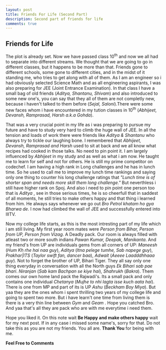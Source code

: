 ```yaml
---
layout: post
title: Friends For Life (Second Part)
description: Second part of friends for life
comments: true
---
```

## Friends for Life
The plot is already set. Now we have passed class 10<sup>th</sup> and now we all had to separate into
different streams. We thought that we are going to go in different classes, but it happens to be more
than that. Friends gone to different schools, some gone to different cities, and in the midst of it
standing me, who tries to get along with all of them. As I am an engineer so i had obviously selected
Science Math and as all engineering aspirants, I was also preparing for JEE (Joint Entrance Examination).
In that class I have a small bag of old friends (*Aditya, Shantanu, Shivam*) and also introduced to some
new one's, you can say that they all of them are not completly new, because i haven't talked to them before
(*Sejal, Saloni*).There were some new faces whom i have encountered in my tution classes in 10<sup>th</sup> 
(*Abhijeet, Devansh, Ramprasad, Harsh a.k.a Gohda*).

That was a very crucial point in my life as i was preparing to pursue my future and have to study very hard to
climb the huge wall of JEE. In all the tension and loads of work there were friends like *Aditya & Shantanu* who always try
to tickle our laughing bone. I remembered that *Abhijeet, Devansh, Ramprasad and Harsh* used to sit at back and
we all know what recipes had cooked in those talks. No need to pin point it. I am largely influenced by *Abhijeet*
in my study and as well as what i am now. He taught me to learn for self and not for others. He is still my 
prime competitor on codechef. I am having a high rank in Long challenges and he has in lunch time. So he used to 
call me to improve my lunch time rankings and saying only one thing to counter his long challenge ratings that *"Lunch time
is of shorter span and needs more skill them long challenge."* But neverthless i still have higher rank on Spoj.
And also i need to pin point one person too that is *Aditya* , see in those serious times, he is so cheerfull that in
saddest of all moments, he still tries to make others happy and that thing i learned from him. He always says whenever
we go out *Bro Petrol khatam ho gya Bharwa de*. I now had climbed the wall of JEE and successfully entered into IIITV.

Now my college life starts, as this is the most intresting part of my life which i am still living. My first year 
room mates were *Person from Bihar, Person from UP, Person from Vizag*. A Deadly pack. Our room is always filled
with atleast two or more south indians *Pawan Kumar, Deepak, Manikanta*. And my friend's from UP are individuals
gems from all corners of UP: *Maneesh* (*Hum Kh rhe hai naa guy*), *Aditya* (*Itna pelege tumhe, Sab napege guy*),
*Prakhar|ITS* (*Taylor swift fan, dancer baa*), *Adwait* (*Aeeee Laadddhhaaa guy*). Not to forget the brother of UP,
Bihari Tiger. They all say only one thing everyday in conversation with all the North guys *Ek Bihari sab pae bhari*. 
*Niranjan* (*Sab kam Bachpan se kiye hai*), *Shahrukh* (*Bakra*). Them comes our own home land pack the Rajwadi's.
Its a small pack and only contains one individual *Chetanya* (*Mujhe to nhi lagta isse kuch aata hai*). There is
one from MP and part of its is UP *Ashu* (*Beckham Boy Miya*). But yaa they are the ones whom i spent thrilling two years 
of my college life and going to spent two more. But i have learn't one time from living them is there is a very thin
line between *Gym* and *Geam* . Hope you catched Bro. And yaa that's all they are pack who are with me everytime i 
need them. 

Hope you liked it. On this note wait **Be Happy and make others happy** wait for my next post. If in any case i missed
some name's, sorry for that. Do not take this as you are not my friends. You all are. **Thank You** for being with me. 

**Feel Free to Comments**
